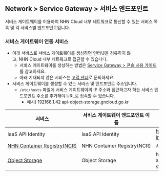 ## Network > Service Gateway > 서비스 엔드포인트

서비스 게이트웨이를 이용하여 NHN Cloud 내부 네트워크로 통신할 수 있는 서비스 목록 및 각 서비스별 엔드포인트입니다.

### 서비스 게이트웨이 연동 서비스

* 아래 서비스로 서비스 게이트웨이를 생성하면 인터넷을 경유하지 않고, NHN Cloud 내부 네트워크로 접근할 수 있습니다.
    * 서비스 게이트웨이를 생성하는 방법은 [Service Gateway > 콘솔 사용 가이드](https://docs.gncloud.go.kr/ko/Network/Service%20Gateway/ko/console-guide-ngsc/)를 참고하세요.
    * 아래 기재되지 않은 서비스는 [고객 센터](https://gncloud.go.kr/kr/support/inquiry)로 문의하세요.
* 서비스 게이트웨이를 생성할 수 있는 서비스 및 엔드포인트 주소입니다.
    * `/etc/hosts` 파일에 서비스 게이트웨이의 IP 주소와 접근하고자 하는 서비스 엔드포인트 주소를 추가해야 URL로 접속할 수 있습니다.
        * 예시) 192168.1.42 api-object-storage.gncloud.go.kr

| 서비스 | 서비스 게이트웨이 엔드포인트 이름 | 엔드포인트 주소 |
| --- | ------------------ | -------- |
| IaaS API Identity | IaaS API Identity | https://api-identity-infrastructure.ninc.go.kr |
| [NHN Container Registry(NCR)](/Container/NCR/ko/overview-ngsc) | NHN Container Registry(NCR) | 사용자 레지스트리 URI |
| [Object Storage](/Storage/Object%20Storage/ko/api-guide-ninc/) | Object Storage | https://{region code}-api-object-storage.ninc.go.kr |
